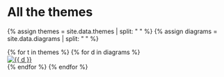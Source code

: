 # All the themes

{% assign themes = site.data.themes | split: " " %}
{% assign diagrams = site.data.diagrams | split: " " %}

<div class ="image-gallery">
{% for t in themes %}
{% for d in diagrams %}
  <div class="box">
    <a href="../gallery/img/{{ d }}-{{ t }}.svg">
      <img src="../gallery/img/{{ d }}-{{ t }}.svg " alt="{{ d }}"  class="img-gallery" />
    </a>
  </div>
{% endfor %}
{% endfor %}
</div>
